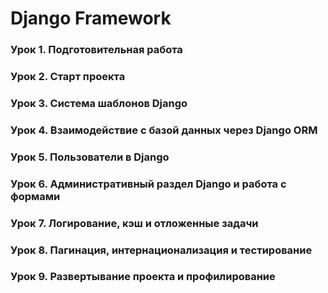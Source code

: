 # Django Framework
### Урок 1. Подготовительная работа
### Урок 2. Старт проекта
### Урок 3. Система шаблонов Django
### Урок 4. Взаимодействие с базой данных через Django ORM
### Урок 5. Пользователи в Django
### Урок 6. Административный раздел Django и работа с формами
### Урок 7. Логирование, кэш и отложенные задачи
### Урок 8. Пагинация, интернационализация и тестирование
### Урок 9. Развертывание проекта и профилирование